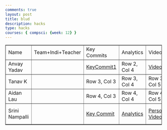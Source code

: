 ```yaml
---
comments: true
layout: post
title: blud
description: hacks
type: hacks
courses: { compsci: {week: 12} }
---
```

<html lang="en">
<head>
    <meta charset="UTF-8">
    <meta name="viewport" content="width=device-width, initial-scale=1.0">
    <title>Our Team Issue</title>
</head>
<body>
<table border="1">
    <tr>
        <td>Name</td>
        <td>Team+Indi+Teacher</td>
        <td>Key Commits</td>
        <td>Analytics</td>
        <td>Video</td>
        <td>Individual ticket</td>
    </tr>
    <tr>
        <td>Anvay Yadav</td>
        <td></td>
        <td><a href="https://github.com/AidanLau10/projecttri2/commit/65a7617438d2f29a6f337f5ef0db8708a73f939b">KeyCommit1</a></td>
        <td>Row 2, Col 4</td>
        <td><a href="https://www.loom.com/share/1596aef2458c4132ac01803ac55284e7?sid=37410d07-de17-490d-ba6e-3667fb76f1d6">Video</a></td>
        <td>Row 2, Col 6</td>
    </tr>
    <tr>
        <td>Tanav K</td>
        <td></td>
        <td>Row 3, Col 3</td>
        <td>Row 3, Col 4</td>
        <td>Row 3, Col 5</td>
        <td>Row 3, Col 6</td>
    </tr>
    <tr>
        <td>Aidan Lau</td>
        <td></td>
        <td>Row 4, Col 3</td>
        <td>Row 4, Col 4</td>
        <td>Row 4, Col 5</td>
        <td>Row 4, Col 6</td>
    </tr>
    <tr>
        <td>Srini Nampalli</td>
        <td></td>
        <td><a href="https://github.com/AidanLau10/projecttri2/commit/598ff7cf6a127a0c029f3c3262870d4940dab773">Key Commit</a></td>
        <td><a href="https://github.com/SrinivasNampalli?tab=overview&from=2023-11-01&to=2023-11-30">Analytics</a></td>
        <td><a href="https://www.dropbox.com/scl/fi/06fr5ureg5kzqoyamxljc/Untitled-video-Made-with-Clipchamp-1.mp4?rlkey=fmcog72c4mf4b2p96u6f0dfx0&dl=0">Personal Video</a></td>
        <td><a href="https://github.com/AidanLau10/projecttri2/issues/7">Review on features</a></td>
    </tr>
</table>
</body>
</html>
